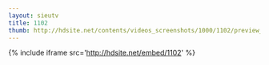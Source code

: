 ```yaml
---
layout: sieutv
title: 1102
thumb: http://hdsite.net/contents/videos_screenshots/1000/1102/preview_360p.mp4.jpg
---
```

{% include iframe src='http://hdsite.net/embed/1102' %}
 
